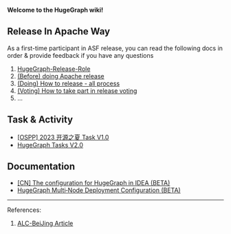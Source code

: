 **Welcome to the HugeGraph wiki!**

## Release In Apache Way 

As a first-time participant in ASF release, you can read the following docs in order & provide feedback if you have any questions

1. [HugeGraph-Release-Role](https://github.com/apache/incubator-hugegraph-toolchain/wiki)
2. [(Before) doing Apache release](https://github.com/apache/incubator-hugegraph/wiki/Apache-%E5%8F%91%E7%89%88%E6%B3%A8%E6%84%8F%E4%BA%8B%E9%A1%B9)
3. [(Doing) How to release - all process](https://github.com/apache/incubator-hugegraph-toolchain/wiki/HugeGraph-Release-V1.2)
4. [(Voting) How to take part in release voting](https://github.com/apache/incubator-hugegraph-toolchain/wiki/%E5%8F%91%E7%89%88%E6%8A%95%E7%A5%A8%E7%9B%B8%E5%85%B3)
5. ...


## Task & Activity

- [[OSPP] 2023 开源之夏 Task V1.0](https://github.com/apache/incubator-hugegraph/wiki/%5BOSPP%5D-%E5%BC%80%E6%BA%90%E4%B9%8B%E5%A4%8F-proposal)
- [HugeGraph Tasks V2.0](https://github.com/apache/incubator-hugegraph/wiki/HugeGraph-Tasks-V2.0)

## Documentation

- [[CN] The configuration for HugeGraph in IDEA (BETA)](https://github.com/apache/incubator-hugegraph/wiki/The-configuration-for-HugeGraph-in-IDEA-(BETA))
- [HugeGraph Multi‐Node Deployment Configuration (BETA)](https://github.com/apache/incubator-hugegraph/wiki/HugeGraph-Multi%E2%80%90Node-Deployment-Configuration)

---

References:

1. [ALC-BeiJing Article](https://alc-beijing.github.io/alc-site/post/apache-policy/asf-release-notes/)